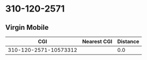 # 310-120-2571
## Virgin Mobile


| CGI | Nearest CGI | Distance |
|-----|-------------|----------|
| 310-120-2571-10573312 |  | 0.0 |
